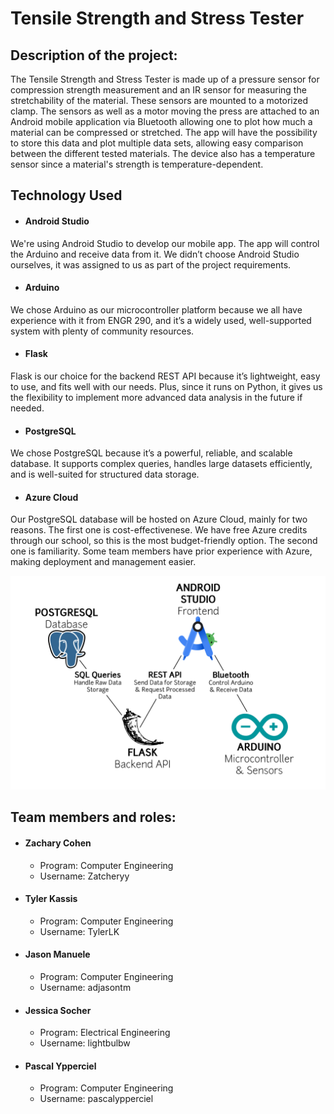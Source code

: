 # Tensile Strength and Stress Tester
## Description of the project:
The Tensile Strength and Stress Tester is made up of a pressure sensor for compression strength measurement and an IR sensor for measuring the stretchability of the material. These sensors are mounted to a motorized clamp. The sensors as well as a motor moving the press are attached to an Android mobile application via Bluetooth allowing one to plot how much a material can be compressed or stretched. The app will have the possibility to store this data and plot multiple data sets, allowing easy comparison between the different tested materials. The device also has a temperature sensor since a material's strength is temperature-dependent. 

## Technology Used
* #### Android Studio
We're using Android Studio to develop our mobile app. The app will control the Arduino and receive data from it. We didn’t choose Android Studio ourselves, it was assigned to us as part of the project requirements.
* #### Arduino
We chose Arduino as our microcontroller platform because we all have experience with it from ENGR 290, and it’s a widely used, well-supported system with plenty of community resources.  
* #### Flask
Flask is our choice for the backend REST API because it’s lightweight, easy to use, and fits well with our needs. Plus, since it runs on Python, it gives us the flexibility to implement more advanced data analysis in the future if needed.
* #### PostgreSQL
We chose PostgreSQL because it’s a powerful, reliable, and scalable database. It supports complex queries, handles large datasets efficiently, and is well-suited for structured data storage.
* #### Azure Cloud 
Our PostgreSQL database will be hosted on Azure Cloud, mainly for two reasons. The first one is cost-effectivenese. We have free Azure credits through our school, so this is the most budget-friendly option. The second one is familiarity. Some team members have prior experience with Azure, making deployment and management easier.

![Tech Stack Image](docs/images/techstack.jpg)


## Team members and roles:
* #### Zachary Cohen
  - Program: Computer Engineering 
  - Username: Zatcheryy
* #### Tyler Kassis
  - Program: Computer Engineering 
  - Username: TylerLK
* #### Jason Manuele
  - Program: Computer Engineering 
  - Username: adjasontm
* #### Jessica Socher
  - Program: Electrical Engineering 
  - Username: lightbulbw
* #### Pascal Ypperciel 
  - Program: Computer Engineering 
  - Username: pascalypperciel